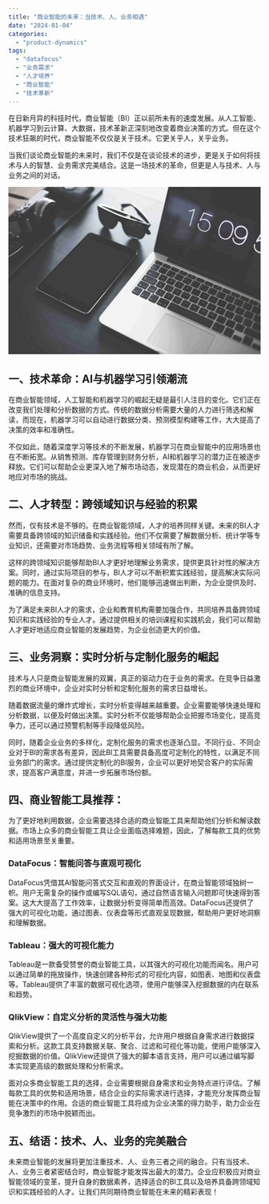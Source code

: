 ```yaml
---
title: "商业智能的未来：当技术、人、业务相遇"
date: "2024-01-04"
categories: 
  - "product-dynamics"
tags: 
  - "datafocus"
  - "业务需求"
  - "人才培养"
  - "商业智能"
  - "技术革新"
---
```


在日新月异的科技时代，商业智能（BI）正以前所未有的速度发展。从人工智能、机器学习到云计算、大数据，技术革新正深刻地改变着商业决策的方式。但在这个技术狂飙的时代，商业智能不仅仅是关于技术。它更关乎人，关乎业务。

当我们谈论商业智能的未来时，我们不仅是在谈论技术的进步，更是关于如何将技术与人的智慧、业务需求完美结合。这是一场技术的革命，但更是人与技术、人与业务之间的对话。

![](images/1642754335-3.jpg)

## **一、技术革命：AI与机器学习引领潮流**

在商业智能领域，人工智能和机器学习的崛起无疑是最引人注目的变化。它们正在改变我们处理和分析数据的方式。传统的数据分析需要大量的人力进行筛选和解读，而现在，机器学习可以自动进行数据分类、预测模型构建等工作，大大提高了决策的效率和准确性。

不仅如此，随着深度学习等技术的不断发展，机器学习在商业智能中的应用场景也在不断拓宽。从销售预测、库存管理到财务分析，AI和机器学习的潜力正在被逐步释放。它们可以帮助企业更深入地了解市场动态，发现潜在的商业机会，从而更好地应对市场的挑战。

## **二、人才转型：跨领域知识与经验的积累**

然而，仅有技术是不够的。在商业智能领域，人才的培养同样关键。未来的BI人才需要具备跨领域的知识储备和实践经验。他们不仅需要了解数据分析、统计学等专业知识，还需要对市场趋势、业务流程等相关领域有所了解。

这样的跨领域知识能够帮助BI人才更好地理解业务需求，提供更具针对性的解决方案。同时，通过实际项目的参与，BI人才可以不断积累实践经验，提高解决实际问题的能力。在面对复杂的商业环境时，他们能够迅速做出判断，为企业提供及时、准确的信息支持。

为了满足未来BI人才的需求，企业和教育机构需要加强合作，共同培养具备跨领域知识和实践经验的专业人才。通过提供相关的培训课程和实践机会，我们可以帮助人才更好地适应商业智能的发展趋势，为企业创造更大的价值。

## **三、业务洞察：实时分析与定制化服务的崛起**

技术与人只是商业智能发展的双翼，真正的驱动力在于业务的需求。在竞争日益激烈的商业环境中，企业对实时分析和定制化服务的需求日益增长。

随着数据流量的爆炸式增长，实时分析变得越来越重要。企业需要能够快速处理和分析数据，以便及时做出决策。实时分析不仅能够帮助企业把握市场变化，提高竞争力，还可以通过预警机制等手段降低风险。

同时，随着企业业务的多样化，定制化服务的需求也逐渐凸显。不同行业、不同企业对于BI的需求各有差异，因此BI工具需要具备高度可定制化的特性，以满足不同业务部门的需求。通过提供定制化的BI服务，企业可以更好地契合客户的实际需求，提高客户满意度，并进一步拓展市场份额。

## **四、商业智能工具推荐：**

为了更好地利用数据，企业需要选择合适的商业智能工具来帮助他们分析和解读数据。市场上众多的商业智能工具让企业面临选择难题，因此，了解每款工具的优势和适用场景至关重要。

### **DataFocus：智能问答与直观可视化**

DataFocus凭借其AI智能问答式交互和直观的界面设计，在商业智能领域独树一帜。用户无需复杂的操作或编写SQL语句，通过自然语言输入问题即可快速得到答案。这大大提高了工作效率，让数据分析变得简单而高效。DataFocus还提供了强大的可视化功能，通过图表、仪表盘等形式直观呈现数据，帮助用户更好地洞察和理解数据。

### **Tableau：强大的可视化能力**

Tableau是一款备受赞誉的商业智能工具，以其强大的可视化功能而闻名。用户可以通过简单的拖放操作，快速创建各种形式的可视化内容，如图表、地图和仪表盘等。Tableau提供了丰富的数据可视化选项，使用户能够深入挖掘数据的内在联系和趋势。

### **QlikView：自定义分析的灵活性与强大功能**

QlikView提供了一个高度自定义的分析平台，允许用户根据自身需求进行数据探索和分析。这款工具支持数据关联、聚合、过滤和可视化等功能，使用户能够深入挖掘数据的价值。QlikView还提供了强大的脚本语言支持，用户可以通过编写脚本实现更高级的数据处理和分析需求。

面对众多商业智能工具的选择，企业需要根据自身需求和业务特点进行评估。了解每款工具的优势和适用场景，结合企业的实际需求进行选择，才能充分发挥商业智能在决策中的作用。合适的商业智能工具将成为企业决策的得力助手，助力企业在竞争激烈的市场中脱颖而出。

## **五、结语：技术、人、业务的完美融合**

未来商业智能的发展将更加注重技术、人、业务三者之间的融合。只有当技术、人、业务三者紧密结合时，商业智能才能发挥出最大的潜力。企业应积极应对商业智能领域的变革，提升自身的数据素养，选择适合的BI工具以及培养具备跨领域知识和实践经验的人才。让我们共同期待商业智能在未来的精彩表现！
